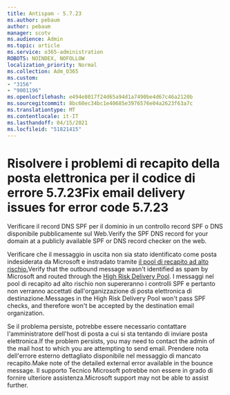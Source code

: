```yaml
---
title: Antispam - 5.7.23
ms.author: pebaum
author: pebaum
manager: scotv
ms.audience: Admin
ms.topic: article
ms.service: o365-administration
ROBOTS: NOINDEX, NOFOLLOW
localization_priority: Normal
ms.collection: Adm_O365
ms.custom:
- "3156"
- "9001196"
ms.openlocfilehash: e494e8017f24d65a94d1a7490be4d67c46a2120b
ms.sourcegitcommit: 8bc60ec34bc1e40685e3976576e04a2623f63a7c
ms.translationtype: MT
ms.contentlocale: it-IT
ms.lasthandoff: 04/15/2021
ms.locfileid: "51821415"
---
```

# <a name="fix-email-delivery-issues-for-error-code-5723"></a><span data-ttu-id="ebeff-102">Risolvere i problemi di recapito della posta elettronica per il codice di errore 5.7.23</span><span class="sxs-lookup"><span data-stu-id="ebeff-102">Fix email delivery issues for error code 5.7.23</span></span>

<span data-ttu-id="ebeff-103">Verificare il record DNS SPF per il dominio in un controllo record SPF o DNS disponibile pubblicamente sul Web.</span><span class="sxs-lookup"><span data-stu-id="ebeff-103">Verify the SPF DNS record for your domain at a publicly available SPF or DNS record checker on the web.</span></span>

<span data-ttu-id="ebeff-104">Verificare che il messaggio in uscita non sia stato identificato come posta indesiderata da Microsoft e instradato tramite [il pool di recapito ad alto rischio.](https://docs.microsoft.com/microsoft-365/security/office-365-security/high-risk-delivery-pool-for-outbound-messages)</span><span class="sxs-lookup"><span data-stu-id="ebeff-104">Verify that the outbound message wasn't identified as spam by Microsoft and routed through the [High Risk Delivery Pool](https://docs.microsoft.com/microsoft-365/security/office-365-security/high-risk-delivery-pool-for-outbound-messages).</span></span> <span data-ttu-id="ebeff-105">I messaggi nel pool di recapito ad alto rischio non supereranno i controlli SPF e pertanto non verranno accettati dall'organizzazione di posta elettronica di destinazione.</span><span class="sxs-lookup"><span data-stu-id="ebeff-105">Messages in the High Risk Delivery Pool won't pass SPF checks, and therefore won't be accepted by the destination email organization.</span></span>

<span data-ttu-id="ebeff-106">Se il problema persiste, potrebbe essere necessario contattare l'amministratore dell'host di posta a cui si sta tentando di inviare posta elettronica.</span><span class="sxs-lookup"><span data-stu-id="ebeff-106">If the problem persists, you may need to contact the admin of the mail host to which you are attempting to send email.</span></span> <span data-ttu-id="ebeff-107">Prendere nota dell'errore esterno dettagliato disponibile nel messaggio di mancato recapito.</span><span class="sxs-lookup"><span data-stu-id="ebeff-107">Make note of the detailed external error available in the bounce message.</span></span> <span data-ttu-id="ebeff-108">Il supporto Tecnico Microsoft potrebbe non essere in grado di fornire ulteriore assistenza.</span><span class="sxs-lookup"><span data-stu-id="ebeff-108">Microsoft support may not be able to assist further.</span></span>
